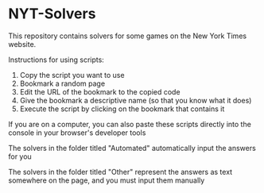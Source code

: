# NYT-Solvers
This repository contains solvers for some games on the New York Times website. 

Instructions for using scripts:

1. Copy the script you want to use
2. Bookmark a random page
3. Edit the URL of the bookmark to the copied code
4. Give the bookmark a descriptive name (so that you know what it does)
5. Execute the script by clicking on the bookmark that contains it

If you are on a computer, you can also paste these scripts directly into the console in your browser's developer tools

The solvers in the folder titled "Automated" automatically input the answers for you

The solvers in the folder titled "Other" represent the answers as text somewhere on the page, and you must input them manually

